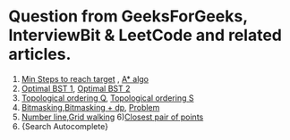 # Question from GeeksForGeeks, InterviewBit & LeetCode and related articles.

1) [Min Steps to reach target](https://www.geeksforgeeks.org/minimum-steps-reach-target-knight-set-2/) , [A* algo](https://www.youtube.com/watch?v=Hpm_JUYOYsc)
2) [Optimal BST 1](https://www.geeksforgeeks.org/optimal-binary-search-tree-dp-24), [Optimal BST 2](https://www.youtube.com/watch?v=PjcBOfqQlNo&t=44s)
3) [Topological ordering Q](https://www.hackerrank.com/topics/topological-sorting), [Topological ordering S](https://www.youtube.com/watch?v=ddTC4Zovtbc&t=143s)
4) [Bitmasking](https://www.youtube.com/watch?v=bjucBkxrMBs),[Bitmasking + dp](https://codeforces.com/blog/entry/45223), [Problem](https://www.hackerrank.com/contests/countercode/challenges/subset)
5) [Number line](https://www.careercup.com/question?id=6229105402970112),[Grid walking](https://www.hackerrank.com/challenges/grid-walking/problem)
6)[Closest pair of points](https://www.youtube.com/watch?v=0W_m46Q4qMc)
7) {Search Autocomplete}
